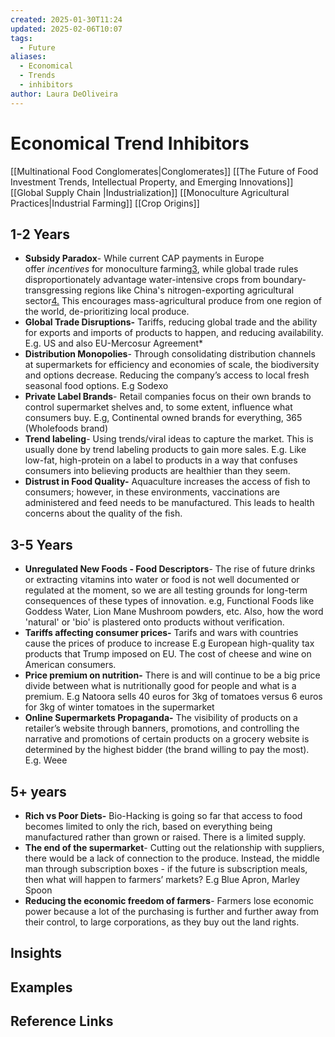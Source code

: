 ```yaml
---
created: 2025-01-30T11:24
updated: 2025-02-06T10:07
tags:
  - Future
aliases:
  - Economical
  - Trends
  - inhibitors
author: Laura DeOliveira
---
```


# Economical Trend Inhibitors

[[Multinational Food Conglomerates|Conglomerates]]
[[The Future of Food Investment Trends, Intellectual Property, and Emerging Innovations]]  
[[Global Supply Chain |Industrialization]]
[[Monoculture Agricultural Practices|Industrial Farming]]
[[Crop Origins]] 
## 1-2 Years

- **Subsidy Paradox**- While current CAP payments in Europe offer _incentives_ for monoculture farming[3](https://digital.csic.es/bitstream/10261/279916/1/A%20sustainable%20food%20system%20for%20the%20European%20Union_Libro2020.pdf), while global trade rules disproportionately advantage water-intensive crops from boundary-transgressing regions like China's nitrogen-exporting agricultural sector[4.](https://pmc.ncbi.nlm.nih.gov/articles/PMC10504541/) This encourages mass-agricultural produce from one region of the world, de-prioritizing local produce.
- **Global Trade Disruptions-** Tariffs, reducing global trade and the ability for exports and imports of products to happen, and reducing availability. E.g. US and also EU-Mercosur Agreement*
- **Distribution Monopolies**- Through consolidating distribution channels at supermarkets for efficiency and economies of scale, the biodiversity and options decrease. Reducing the company’s access to local fresh seasonal food options. E.g Sodexo 
- **Private Label Brands**- Retail companies focus on their own brands to control supermarket shelves and, to some extent, influence what consumers buy. E.g, Continental owned brands for everything, 365 (Wholefoods brand)
- **Trend labeling**- Using trends/viral ideas to capture the market. This is usually done by trend labeling products to gain more sales. E.g. Like low-fat, high-protein on a label to products in a way that confuses consumers into believing products are healthier than they seem.
- **Distrust in Food Quality-** Aquaculture increases the access of fish to consumers; however, in these environments, vaccinations are administered and feed needs to be manufactured. This leads to health concerns about the quality of the fish.
## 3-5 Years
- **Unregulated New Foods - Food Descriptors**- The rise of future drinks or extracting vitamins into water or food is not well documented or regulated at the moment, so we are all testing grounds for long-term consequences of these types of innovation. e.g, Functional Foods like Goddess Water, Lion Mane Mushroom powders, etc. Also, how the word 'natural' or 'bio' is plastered onto products without verification.
- **Tariffs affecting consumer prices-** Tarifs and wars with countries cause the prices of produce to increase E.g European high-quality tax products that Trump imposed on EU. The cost of cheese and wine on American consumers.
- **Price premium on nutrition-** There is and will continue to be a big price divide between what is nutritionally good for people and what is a premium. E.g Natoora sells 40 euros for 3kg of tomatoes versus 6 euros for 3kg of winter tomatoes in the supermarket
- **Online Supermarkets Propaganda-** The visibility of products on a retailer’s website through banners, promotions, and controlling the narrative and promotions of certain products on a grocery website is determined by the highest bidder (the brand willing to pay the most). E.g. Weee
## 5+ years 

- **Rich vs Poor Diets-** Bio-Hacking is going so far that access to food becomes limited to only the rich, based on everything being manufactured rather than grown or raised. There is a limited supply.
- **The end of the supermarket**- Cutting out the relationship with suppliers, there would be a lack of connection to the produce. Instead, the middle man through subscription boxes - if the future is subscription meals, then what will happen to farmers’ markets? E.g Blue Apron, Marley Spoon
- **Reducing the economic freedom of farmers**- Farmers lose economic power because a lot of the purchasing is further and further away from their control, to large corporations, as they buy out the land rights.




## Insights

## Examples

## Reference Links
